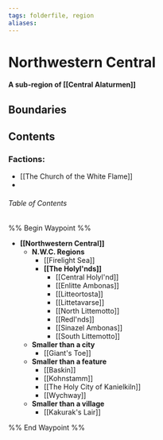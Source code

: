 ```yaml
---
tags: folderfile, region
aliases:
---
```

# Northwestern Central
#### A sub-region of [[Central Alaturmen]]
## Boundaries
## Contents
### Factions:
- [[The Church of the White Flame]]
- 
###### Table of Contents
%% Begin Waypoint %%
- **[[Northwestern Central]]**
	- **N.W.C. Regions**
		- [[Firelight Sea]]
		- **[[The Holyl'nds]]**
			- [[Central Holyl'nd]]
			- [[Enlitte Ambonas]]
			- [[Litteortosta]]
			- [[Littetavarse]]
			- [[North Littemotto]]
			- [[Redl'nds]]
			- [[Sinazel Ambonas]]
			- [[South Littemotto]]
	- **Smaller than a city**
		- [[Giant's Toe]]
	- **Smaller than a feature**
		- [[Baskin]]
		- [[Kohnstamm]]
		- [[The Holy City of Kanielkiln]]
		- [[Wychway]]
	- **Smaller than a village**
		- [[Kakurak's Lair]]

%% End Waypoint %%
